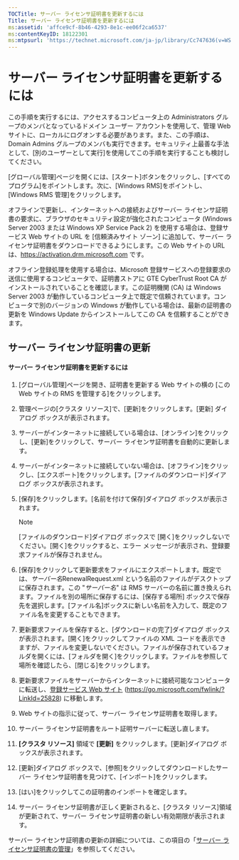 ```yaml
---
TOCTitle: サーバー ライセンサ証明書を更新するには
Title: サーバー ライセンサ証明書を更新するには
ms:assetid: 'affce9cf-8b46-4293-8e1c-ee06f2ca6537'
ms:contentKeyID: 18122301
ms:mtpsurl: 'https://technet.microsoft.com/ja-jp/library/Cc747636(v=WS.10)'
---
```


サーバー ライセンサ証明書を更新するには
=======================================

この手順を実行するには、アクセスするコンピュータ上の Administrators グループのメンバとなっているドメイン ユーザー アカウントを使用して、管理 Web サイトに、ローカルにログオンする必要があります。また、この手順は、Domain Admins グループのメンバも実行できます。セキュリティ上最善な手法として、\[別のユーザーとして実行\]を使用してこの手順を実行することも検討してください。

\[グローバル管理\]ページを開くには、\[スタート\]ボタンをクリックし、\[すべてのプログラム\]をポイントします。次に、\[Windows RMS\]をポイントし、\[Windows RMS 管理\]をクリックします。

オフラインで更新し、インターネットへの接続およびサーバー ライセンサ証明書の要求に、ブラウザのセキュリティ設定が強化されたコンピュータ (Windows Server 2003 または Windows XP Service Pack 2) を使用する場合は、登録サービス Web サイトの URL を \[信頼済みサイト ゾーン\] に追加して、サーバー ライセンサ証明書をダウンロードできるようにします。この Web サイトの URL は、https://activation.drm.microsoft.com です。

オフライン登録処理を使用する場合は、Microsoft 登録サービスへの登録要求の送信に使用するコンピュータで、証明書ストアに GTE CyberTrust Root CA がインストールされていることを確認します。この証明機関 (CA) は Windows Server 2003 が動作しているコンピュータ上で既定で信頼されています。コンピュータで別のバージョンの Windows が動作している場合は、最新の証明書の更新を Windows Update からインストールしてこの CA を信頼することができます。

サーバー ライセンサ証明書の更新
-------------------------------

#### サーバー ライセンサ証明書を更新するには

1.  \[グローバル管理\]ページを開き、証明書を更新する Web サイトの横の \[この Web サイトの RMS を管理する\]をクリックします。

2.  管理ページの\[クラスタ リソース\]で、\[更新\]をクリックします。\[更新\] ダイアログ ボックスが表示されます。

3.  サーバーがインターネットに接続している場合は、\[オンライン\]をクリックし、\[更新\]をクリックして、サーバー ライセンサ証明書を自動的に更新します。

4.  サーバーがインターネットに接続していない場合は、\[オフライン\]をクリックし、\[エクスポート\]をクリックします。\[ファイルのダウンロード\]ダイアログ ボックスが表示されます。

5.  \[保存\]をクリックします。\[名前を付けて保存\]ダイアログ ボックスが表示されます。

    > [!NOTE]
    > \[ファイルのダウンロード\]ダイアログ ボックスで \[開く\]をクリックしないでください。\[開く\]をクリックすると、エラー メッセージが表示され、登録要求ファイルが保存されません。 

6.  \[保存\]をクリックして更新要求をファイルにエクスポートします。既定では、*サーバー名*RenewalRequest.xml という名前のファイルがデスクトップに保存されます。この "*サーバー名*" は RMS サーバーの名前に置き換えられます。ファイルを別の場所に保存するには、\[保存する場所\] ボックスで保存先を選択します。\[ファイル名\]ボックスに新しい名前を入力して、既定のファイル名を変更することもできます。

7.  更新要求ファイルを保存すると、\[ダウンロードの完了\]ダイアログ ボックスが表示されます。\[開く\]をクリックしてファイルの XML コードを表示できますが、ファイルを変更しないでください。ファイルが保存されているフォルダを開くには、\[フォルダを開く\]をクリックします。ファイルを参照して場所を確認したら、\[閉じる\]をクリックします。

8.  更新要求ファイルをサーバーからインターネットに接続可能なコンピュータに転送し、[登録サービス Web サイト]() (https://go.microsoft.com/fwlink/?LinkId=25828) に移動します。

9.  Web サイトの指示に従って、サーバー ライセンサ証明書を取得します。

10. サーバー ライセンサ証明書をルート証明サーバーに転送し直します。

11. **\[クラスタ リソース\]** 領域で **\[更新\]** をクリックします。\[更新\]ダイアログ ボックスが表示されます。

12. \[更新\]ダイアログ ボックスで、\[参照\]をクリックしてダウンロードしたサーバー ライセンサ証明書を見つけて、\[インポート\]をクリックします。

13. \[はい\]をクリックしてこの証明書のインポートを確定します。

14. サーバー ライセンサ証明書が正しく更新されると、\[クラスタ リソース\]領域が更新されて、サーバー ライセンサ証明書の新しい有効期限が表示されます。

サーバー ライセンサ証明書の更新の詳細については、この項目の「[サーバー ライセンサ証明書の管理](https://technet.microsoft.com/549979ad-13ee-4abc-8281-3e002a5a9561)」を参照してください。

